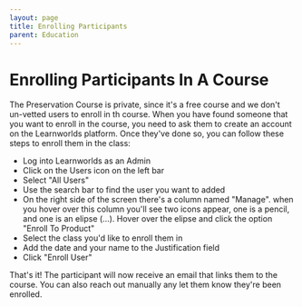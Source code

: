 ```yaml
---
layout: page
title: Enrolling Participants
parent: Education
---
```


# Enrolling Participants In A Course

The Preservation Course is private, since it's a free course and we don't un-vetted users to enroll in th course. When you have found someone that you want to enroll in the course, you need to ask them to create an account on the Learnworlds platform. Once they've done so, you can follow these steps to enroll them in the class:

* Log into Learnworlds as an Admin
* Click on the Users icon on the left bar
* Select "All Users"
* Use the search bar to find the user you want to added
* On the right side of the screen there's a column named "Manage". when you hover over this column you'll see two icons appear, one is a pencil, and one is an elipse (...). Hover over the elipse and click the option "Enroll To Product"
* Select the class you'd like to enroll them in
* Add the date and your name to the Justification field
* Click "Enroll User"

That's it! The participant will now receive an email that links them to the course. You can also reach out manually any let them know they're been enrolled. 
